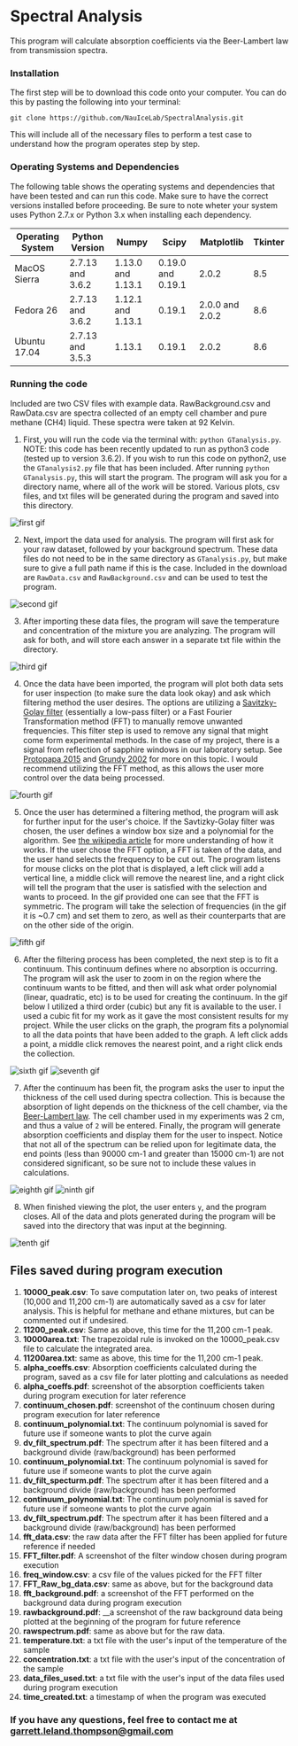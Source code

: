 # Spectral Analysis


This program will calculate absorption coefficients via the Beer-Lambert law from transmission spectra.


### Installation
The first step will be to download this code onto your computer. You can do this by pasting the following into your terminal:

`git clone https://github.com/NauIceLab/SpectralAnalysis.git`

This will include all of the necessary files to perform a test case to understand how the program operates step by step. 

### Operating Systems and Dependencies

The following table shows the operating systems and dependencies that have been tested and can run this code. Make sure to have the correct versions installed before proceeding. Be sure to note wheter your system uses Python 2.7.x or Python 3.x when installing each dependency. 

|Operating System | Python Version | Numpy | Scipy | Matplotlib | Tkinter|
|---|---|---|---|---|---|
|MacOS Sierra|  2.7.13 and 3.6.2| 1.13.0 and 1.13.1 | 0.19.0 and 0.19.1 | 2.0.2 | 8.5 |
|Fedora 26|  2.7.13 and 3.6.2| 1.12.1 and 1.13.1 | 0.19.1 | 2.0.0 and 2.0.2 | 8.6 |
|Ubuntu 17.04|  2.7.13 and 3.5.3|  1.13.1 | 0.19.1 |  2.0.2 | 8.6 |

### Running the code
Included are two CSV files with example data. RawBackground.csv and RawData.csv are spectra collected of an empty cell chamber and pure methane (CH4) liquid. These spectra were taken at 92 Kelvin. 

1. First, you will run the code via the terminal with: `python GTanalysis.py`. NOTE: this code has been recently updated to run as python3 code (tested up to version 3.6.2). If you wish to run this code on python2, use the `GTanalysis2.py` file that has been included. After running `python GTanalysis.py`, this will start the program. The program will ask you for a directory name, where all of the work will be stored. Various plots, csv files, and txt files will be generated during the program and saved into this directory. 


![first gif](https://github.com/Gleland/SpectralAnalysis/blob/master/images/part1.gif) 



2. Next, import the data used for analysis. The program will first ask for your raw dataset, followed by your background spectrum. These data files do not need to be in the same directory as `GTanalysis.py`, but make sure to give a full path name if this is the case. Included in the download are `RawData.csv` and `RawBackground.csv` and can be used to test the program.


![second gif](https://github.com/Gleland/SpectralAnalysis/blob/master/images/part2.gif) 


3. After importing these data files, the program will save the temperature and concentration of the mixture you are analyzing. The program will ask for both, and will store each answer in a separate txt file within the directory.

![third gif](https://github.com/Gleland/SpectralAnalysis/blob/master/images/part3.gif)



4. Once the data have been imported, the program will plot both data sets for user inspection (to make sure the data look okay) and ask which filtering method the user desires. The options are utilizing a [Savitzky-Golay filter](https://en.wikipedia.org/wiki/Savitzky–Golay_filter) (essentially a low-pass filter) or a Fast Fourier Transformation method (FFT) to manually remove unwanted frequencies. This filter step is used to remove any signal that might come form experimental methods. In the case of my project, there is a signal from reflection of sapphire windows in our laboratory setup. See [Protopapa 2015](https://arxiv.org/pdf/1503.00703.pdf) and [Grundy 2002](http://www.sciencedirect.com/science/article/pii/S0019103501967260) for more on this topic. I would recommend utilizing the FFT method, as this allows the user more control over the data being processed.

![fourth gif](https://github.com/Gleland/SpectralAnalysis/blob/master/images/fft_choice.gif)



5. Once the user has determined a filtering method, the program will ask for further input for the user's choice. If the Savtizky-Golay filter was chosen, the user defines a window box size and a polynomial for the algorithm. See [the wikipedia article](https://en.wikipedia.org/wiki/Savitzky–Golay_filter) for more understanding of how it works. If the user chose the FFT option, a FFT is taken of the data, and the user hand selects the frequency to be cut out. The program listens for mouse clicks on the plot that is displayed, a left click will add a vertical line, a middle click will remove the nearest line, and a right click will tell the program that the user is satisfied with the selection and wants to proceed. In the gif provided one can see that the FFT is symmetric. The program will take the selection of frequencies (in the gif it is ~0.7 cm) and set them to zero, as well as their counterparts that are on the other side of the origin.

![fifth gif](https://github.com/Gleland/SpectralAnalysis/blob/master/images/fft_cut.gif)


6. After the filtering process has been completed, the next step is to fit a continuum. This continuum defines where no absorption is occurring. The program will ask the user to zoom in on the region where the continuum wants to be fitted, and then will ask what order polynomial (linear, quadratic, etc) is to be used for creating the continuum. In the gif below I utilized a third order (cubic) but any fit is available to the user. I used a cubic fit for my work as it gave the most consistent results for my project. While the user clicks on the graph, the program fits a polynomial to all the data points that have been added to the graph. A left click adds a point, a middle click removes the nearest point, and a right click ends the collection.


![sixth gif](https://github.com/Gleland/SpectralAnalysis/blob/master/images/continuum.gif)
![seventh gif](https://github.com/Gleland/SpectralAnalysis/blob/master/images/polynomial_order.gif)



7. After the continuum has been fit, the program asks the user to input the thickness of the cell used during spectra collection. This is because the absorption of light depends on the thickness of the cell chamber, via the [Beer-Lambert law](http://life.nthu.edu.tw/~labcjw/BioPhyChem/Spectroscopy/beerslaw.htm). The cell chamber used in my experiments was 2 cm, and thus a value of `2` will be entered. Finally, the program will generate absorption coefficients and display them for the user to inspect. Notice that not all of the spectrum can be relied upon for legitimate data, the end points (less than 90000 cm-1 and greater than 15000 cm-1) are not considered significant, so be sure not to include these values in calculations.

![eighth gif](https://github.com/Gleland/SpectralAnalysis/blob/master/images/thickness-and-finished.gif)
![ninth gif](https://github.com/Gleland/SpectralAnalysis/blob/master/images/abs_coeffs.gif)



8. When finished viewing the plot, the user enters `y`, and the program closes. All of the data and plots generated during the program will be saved into the directory that was input at the beginning.


![tenth gif](https://github.com/Gleland/SpectralAnalysis/blob/master/images/done.gif)



## Files saved during program execution

1. __10000_peak.csv__: To save computation later on, two peaks of interest (10,000 and 11,200 cm-1) are automatically saved as a csv for later analysis. This is helpful for methane and ethane mixtures, but can be commented out if undesired.
2. __11200_peak.csv__: Same as above, this time for the 11,200 cm-1 peak.
3. __10000area.txt__: The trapezoidal rule is invoked on the 10000_peak.csv file to calculate the integrated area.
4. __11200area.txt__: same as above, this time for the 11,200 cm-1 peak.
5. __alpha_coeffs.csv__: Absorption coefficients calculated during the program, saved as a csv file for later plotting and calculations as needed
6. __alpha_coeffs.pdf__: screenshot of the absorption coefficients taken during program execution for later reference
7. __continuum_chosen.pdf__: screenshot of the continuum chosen during program execution for later reference
8. __continuum_polynomial.txt__: The continuum polynomial is saved for future use if someone wants to plot the curve again
9. __dv_filt_spectrum.pdf__: The spectrum after it has been filtered and a background divide (raw/background) has been performed
10. __continuum_polynomial.txt__: The continuum polynomial is saved for future use if someone wants to plot the curve again
11. __dv_filt_specturm.pdf__: The spectrum after it has been filtered and a background divide (raw/background) has been performed
12. __continuum_polynomial.txt__: The continuum polynomial is saved for future use if someone wants to plot the curve again
13. __dv_filt_spectrum.pdf__: The spectrum after it has been filtered and a background divide (raw/background) has been performed
14. __fft_data.csv__: the raw data after the FFT filter has been applied for future reference if needed
15. __FFT_filter.pdf__: A screenshot of the filter window chosen during program execution
16. __freq_window.csv__: a csv file of the values picked for the FFT filter
17. __FFT_Raw_bg_data.csv__: same as above, but for the background data
18. __fft_background.pdf__: a screenshot of the FFT performed on the background data during program execution
19. __rawbackground.pdf__: __a screenshot of the raw background data being plotted at the beginning of the program for future reference
20. __rawspectrum.pdf__: same as above but for the raw data.
21. __temperature.txt__: a txt file with the user's input of the temperature of the sample
22. __concentration.txt__: a txt file with the user's input of the concentration of the sample
23. __data_files_used.txt__: a txt file with the user's input of the data files used during program execution
24. __time_created.txt__: a timestamp of when the program was executed

### If you have any questions, feel free to contact me at garrett.leland.thompson@gmail.com


<!---
## Demo of program, with a pure methane (Ch4) mixture at a temperature of 92.0 Kelvin.
![first gif](https://github.com/Gleland/SpectralAnalysis/blob/master/images/full_video.gif) 

-->
